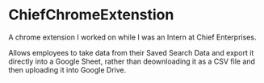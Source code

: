 # ChiefChromeExtenstion
A chrome extension I worked on while I was an Intern at Chief Enterprises.

Allows employees to take data from their Saved Search Data and export it directly into a Google Sheet, rather than deownloading it as a CSV file and then uploading it into Google Drive.
